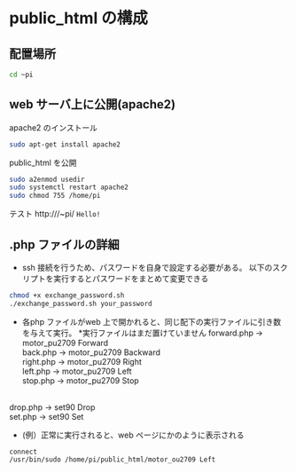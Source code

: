 # public_html の構成

## 配置場所
```bash
cd ~pi
```

## web サーバ上に公開(apache2)
apache2 のインストール
```bash
sudo apt-get install apache2
```
public_html を公開
```bash
sudo a2enmod usedir
sudo systemctl restart apache2
sudo chmod 755 /home/pi
```

テスト
http://<ip>/~pi/
`Hello!`

## .php ファイルの詳細
- ssh 接続を行うため、パスワードを自身で設定する必要がある。
以下のスクリプトを実行するとパスワードをまとめて変更できる
```bash
chmod +x exchange_password.sh
./exchange_password.sh your_password
```

- 各php ファイルがweb 上で開かれると、同じ配下の実行ファイルに引き数を与えて実行。
*実行ファイルはまだ置けていません
forward.php -> motor_pu2709 Forward<br>
back.php    -> motor_pu2709 Backward<br>
right.php   -> motor_pu2709 Right<br>
left.php    -> motor_pu2709 Left<br>
stop.php    -> motor_pu2709 Stop<br>
<br>
drop.php    -> set90 Drop<br>
set.php     -> set90 Set<br>

- (例）正常に実行されると、web ページにかのように表示される<br>
```
connect
/usr/bin/sudo /home/pi/public_html/motor_ou2709 Left
```


